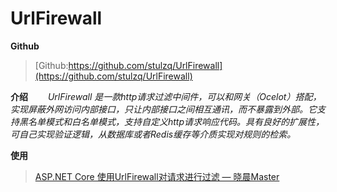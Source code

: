 # UrlFirewall

**Github**
> [Github:https://github.com/stulzq/UrlFirewall](https://github.com/stulzq/UrlFirewall)

**介绍**
*&emsp;&emsp;UrlFirewall 是一款http请求过滤中间件，可以和网关（Ocelot）搭配，实现屏蔽外网访问内部接口，只让内部接口之间相互通讯，而不暴露到外部。它支持黑名单模式和白名单模式，支持自定义http请求响应代码。具有良好的扩展性，可自己实现验证逻辑，从数据库或者Redis缓存等介质实现对规则的检索。*

**使用**
> [ASP.NET Core 使用UrlFirewall对请求进行过滤 — 晓晨Master](https://www.cnblogs.com/stulzq/p/8987632.html)